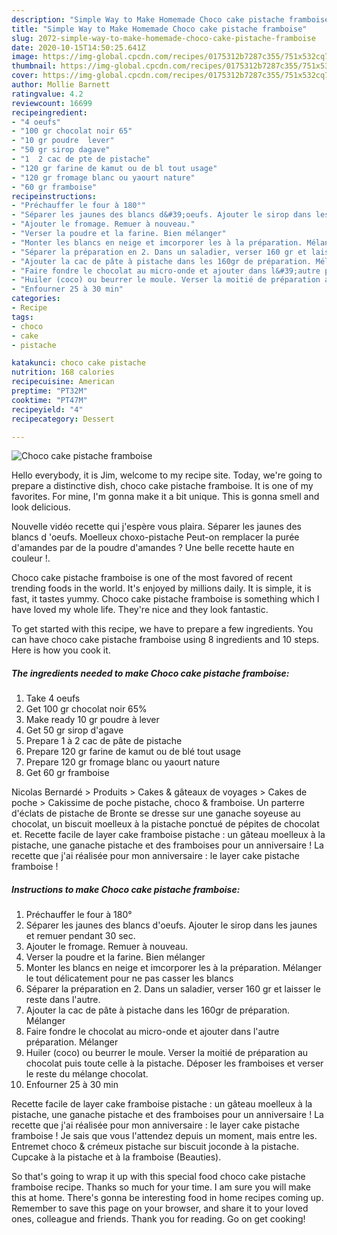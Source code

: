 ```yaml
---
description: "Simple Way to Make Homemade Choco cake pistache framboise"
title: "Simple Way to Make Homemade Choco cake pistache framboise"
slug: 2072-simple-way-to-make-homemade-choco-cake-pistache-framboise
date: 2020-10-15T14:50:25.641Z
image: https://img-global.cpcdn.com/recipes/0175312b7287c355/751x532cq70/choco-cake-pistache-framboise-photo-principale-de-la-recette.jpg
thumbnail: https://img-global.cpcdn.com/recipes/0175312b7287c355/751x532cq70/choco-cake-pistache-framboise-photo-principale-de-la-recette.jpg
cover: https://img-global.cpcdn.com/recipes/0175312b7287c355/751x532cq70/choco-cake-pistache-framboise-photo-principale-de-la-recette.jpg
author: Mollie Barnett
ratingvalue: 4.2
reviewcount: 16699
recipeingredient:
- "4 oeufs"
- "100 gr chocolat noir 65"
- "10 gr poudre  lever"
- "50 gr sirop dagave"
- "1  2 cac de pte de pistache"
- "120 gr farine de kamut ou de bl tout usage"
- "120 gr fromage blanc ou yaourt nature"
- "60 gr framboise"
recipeinstructions:
- "Préchauffer le four à 180°"
- "Séparer les jaunes des blancs d&#39;oeufs. Ajouter le sirop dans les jaunes et remuer pendant 30 sec."
- "Ajouter le fromage. Remuer à nouveau."
- "Verser la poudre et la farine. Bien mélanger"
- "Monter les blancs en neige et imcorporer les à la préparation. Mélanger le tout délicatement pour ne pas casser les blancs"
- "Séparer la préparation en 2. Dans un saladier, verser 160 gr et laisser le reste dans l&#39;autre."
- "Ajouter la cac de pâte à pistache dans les 160gr de préparation. Mélanger"
- "Faire fondre le chocolat au micro-onde et ajouter dans l&#39;autre préparation. Mélanger"
- "Huiler (coco) ou beurrer le moule. Verser la moitié de préparation au chocolat puis toute celle à la pistache. Déposer les framboises et verser le reste du mélange chocolat."
- "Enfourner 25 à 30 min"
categories:
- Recipe
tags:
- choco
- cake
- pistache

katakunci: choco cake pistache 
nutrition: 168 calories
recipecuisine: American
preptime: "PT32M"
cooktime: "PT47M"
recipeyield: "4"
recipecategory: Dessert

---
```



![Choco cake pistache framboise](https://img-global.cpcdn.com/recipes/0175312b7287c355/751x532cq70/choco-cake-pistache-framboise-photo-principale-de-la-recette.jpg)

Hello everybody, it is Jim, welcome to my recipe site. Today, we're going to prepare a distinctive dish, choco cake pistache framboise. It is one of my favorites. For mine, I'm gonna make it a bit unique. This is gonna smell and look delicious.

Nouvelle vidéo recette qui j&#39;espère vous plaira. Séparer les jaunes des blancs d &#39;oeufs. Moelleux choxo-pistache Peut-on remplacer la purée d&#39;amandes par de la poudre d&#39;amandes ? Une belle recette haute en couleur !.

Choco cake pistache framboise is one of the most favored of recent trending foods in the world. It's enjoyed by millions daily. It is simple, it is fast, it tastes yummy. Choco cake pistache framboise is something which I have loved my whole life. They're nice and they look fantastic.


To get started with this recipe, we have to prepare a few ingredients. You can have choco cake pistache framboise using 8 ingredients and 10 steps. Here is how you cook it.

<!--inarticleads1-->

##### The ingredients needed to make Choco cake pistache framboise:

1. Take 4 oeufs
1. Get 100 gr chocolat noir 65%
1. Make ready 10 gr poudre à lever
1. Get 50 gr sirop d&#39;agave
1. Prepare 1 à 2 cac de pâte de pistache
1. Prepare 120 gr farine de kamut ou de blé tout usage
1. Prepare 120 gr fromage blanc ou yaourt nature
1. Get 60 gr framboise


Nicolas Bernardé &gt; Produits &gt; Cakes &amp; gâteaux de voyages &gt; Cakes de poche &gt; Cakissime de poche pistache, choco &amp; framboise. Un parterre d&#39;éclats de pistache de Bronte se dresse sur une ganache soyeuse au chocolat, un biscuit moelleux à la pistache ponctué de pépites de chocolat et. Recette facile de layer cake framboise pistache : un gâteau moelleux à la pistache, une ganache pistache et des framboises pour un anniversaire ! La recette que j&#39;ai réalisée pour mon anniversaire : le layer cake pistache framboise ! 

<!--inarticleads2-->

##### Instructions to make Choco cake pistache framboise:

1. Préchauffer le four à 180°
1. Séparer les jaunes des blancs d&#39;oeufs. Ajouter le sirop dans les jaunes et remuer pendant 30 sec.
1. Ajouter le fromage. Remuer à nouveau.
1. Verser la poudre et la farine. Bien mélanger
1. Monter les blancs en neige et imcorporer les à la préparation. Mélanger le tout délicatement pour ne pas casser les blancs
1. Séparer la préparation en 2. Dans un saladier, verser 160 gr et laisser le reste dans l&#39;autre.
1. Ajouter la cac de pâte à pistache dans les 160gr de préparation. Mélanger
1. Faire fondre le chocolat au micro-onde et ajouter dans l&#39;autre préparation. Mélanger
1. Huiler (coco) ou beurrer le moule. Verser la moitié de préparation au chocolat puis toute celle à la pistache. Déposer les framboises et verser le reste du mélange chocolat.
1. Enfourner 25 à 30 min


Recette facile de layer cake framboise pistache : un gâteau moelleux à la pistache, une ganache pistache et des framboises pour un anniversaire ! La recette que j&#39;ai réalisée pour mon anniversaire : le layer cake pistache framboise ! Je sais que vous l&#39;attendez depuis un moment, mais entre les. Entremet choco &amp; crémeux pistache sur biscuit joconde à la pistache. Cupcake à la pistache et à la framboise (Beauties). 

So that's going to wrap it up with this special food choco cake pistache framboise recipe. Thanks so much for your time. I am sure you will make this at home. There's gonna be interesting food in home recipes coming up. Remember to save this page on your browser, and share it to your loved ones, colleague and friends. Thank you for reading. Go on get cooking!

